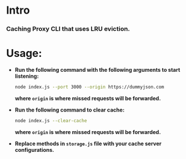 # Intro

### Caching Proxy CLI that uses LRU eviction.

# Usage:

- **Run the following command with the following arguments to start listening:**
	```bash
	node index.js --port 3000 --origin https://dummyjson.com
	```
	**where `origin` is where missed requests will be forwarded.**

- **Run the following command to clear cache:**
	```bash
	node index.js --clear-cache
	```
	**where `origin` is where missed requests will be forwarded.**


- **Replace methods in `storage.js` file with your cache server configurations.**
